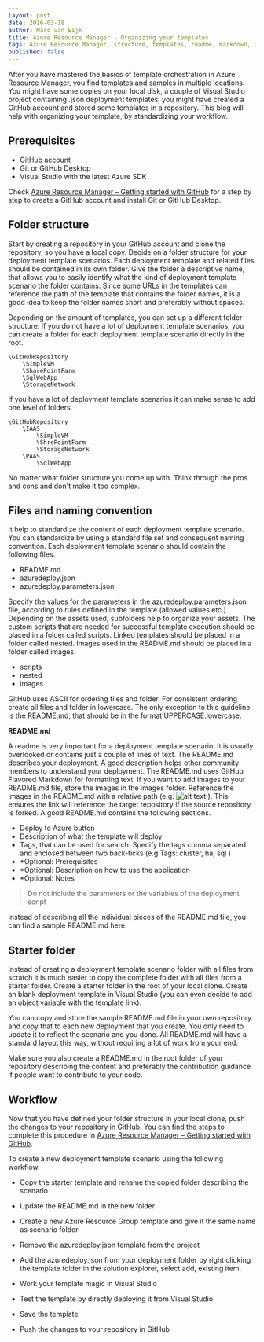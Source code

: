 ```yaml
---
layout: post
date: 2016-03-18
author: Marc van Eijk
title: Azure Resource Manager - Organizing your templates
tags: Azure Resource Manager, structure, templates, readme, markdown, workflow
published: false
---
```


After you have mastered the basics of template orchestration in Azure Resource Manager, you find templates and samples in multiple locations. You might have some copies on your local disk, a couple of Visual Studio project containing .json deployment templates, you might have created a GitHub account and stored some templates in a repository. This blog will help with organizing your template, by standardizing your workflow. 

## Prerequisites

- GitHub account
- Git or GitHub Desktop
- Visual Studio with the latest Azure SDK

Check [Azure Resource Manager – Getting started with GitHub](/2016/02/03/githubstart) for a step by step to create a GitHub account and install Git or GitHub Desktop.

## Folder structure

Start by creating a repository in your GitHub account and clone the repository, so you have a local copy. Decide on a folder structure for your deployment template scenarios. Each deployment template and related files should be contained in its own folder. Give the folder a descriptive name, that allows you to easily identify what the kind of deployment template scenario the folder contains. Since some URLs in the templates can reference the path of the template that contains the folder names, it is a good idea to keep the folder names short and preferably without spaces.

Depending on the amount of templates, you can set up a different folder structure. If you do not have a lot of deployment template scenarios, you can create a folder for each deployment template scenario directly in the root.

```
\GitHubRepository
	\SimpleVM
	\SharePointFarm
	\SqlWebApp
	\StorageNetwork
```

If you have a lot of deployment template scenarios it can make sense to add one level of folders.

```
\GitHubRepository
	\IAAS
		\SimpleVM
		\ShrePointFarm
		\StorageNetwork
	\PAAS
		\SqlWebApp
```

No matter what folder structure you come up with. Think through the pros and cons and don't make it too complex.

## Files and naming convention

It help to standardize the content of each deployment template scenario. You can standardize by using a standard file set and consequent naming convention. Each deployment template scenario should contain the following files.

- README.md
- azuredeploy.json
- azuredeploy.parameters.json

Specify the values for the parameters in the azuredeploy.parameters.json file, according to rules defined in the template (allowed values etc.). Depending on the assets used, subfolders help to organize your assets. The custom scripts that are needed for successful template execution should be placed in a folder called scripts. Linked templates should be placed in a folder called nested. Images used in the README.md should be placed in a folder called images. 

- scripts
- nested
- images




GitHub uses ASCII for ordering files and folder. For consistent ordering create all files and folder in lowercase. The only exception to this guideline is the README.md, that should be in the format UPPERCASE.lowercase.

**README.md**

A readme is very important for a deployment template scenario. It is usually overlooked or contains just a couple of lines of text. The README.md describes your deployment. A good description helps other community members to understand your deployment. The README.md uses GitHub Flavored Markdown for formatting text. If you want to add images to your README.md file, store the images in the images folder. Reference the images in the README.md with a relative path (e.g.  ![alt text](images/namingConvention.png "Files, folders and naming conventions") ). This ensures the link will reference the target repository if the source repository is forked. A good README.md contains the following sections.

- Deploy to Azure button
- Description of what the template will deploy
- Tags, that can be used for search. Specify the tags comma separated and enclosed between two back-ticks (e.g  Tags: cluster, ha, sql )
- *Optional: Prerequisites
- *Optional: Description on how to use the application
- *Optional: Notes

> Do not include the parameters or the variables of the deployment script

Instead of describing all the individual pieces of the README.md file, you can find a sample README.md here. 

## Starter folder

Instead of creating a deployment template scenario folder with all files from scratch it is much easier to copy the complete folder with all files from a starter folder. Create a starter folder in the root of your local clone. Create an blank deployment template in Visual Studio (you can even decide to add an [object variable](/2016/03/14/nested) with the template link).

You can copy and store the sample README.md file in your own repository and copy that to each new deployment that you create. You only need to update it to reflect the scenario and you done. All README.md will have a standard layout this way, without requiring a lot of work from your end.

Make sure you also create a README.md in the root folder of your repository describing the content and preferably the contribution guidance if people want to contribute to your code.

## Workflow

Now that you have defined your folder structure in your local clone, push the changes to your repository in GitHub. You can find the steps to complete this procedure in [Azure Resource Manager – Getting started with GitHub](/2016/02/03/githubstart). 

To create a new deployment template scenario using the following workflow.

- Copy the starter template and rename the copied folder describing the scenario
- Update the README.md in the new folder
- Create a new Azure Resource Group template and give it the same name as scenario folder



- Remove the azuredeploy.json template from the project
- Add the azuredeploy.json from your deployment folder by right clicking the template folder in the solution explorer, select add, existing item.



- Work your template magic in Visual Studio
- Test the template by directly deploying it from Visual Studio



- Save the template
- Push the changes to your repository in GitHub
